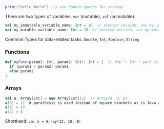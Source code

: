 ```scala
print("Hello World")  // use double-quotes for strings
```
There are two types of variables: `var` (mutable), `val` (immutable):
```scala
val my_immutable_variable_name: Int = 10  // shorter version: val my_immutable_variable_name = 10
var my_mutable_variable_name: Int = 20  // shorted version: var my_mutable_variable_name = 20
```

Common Types for data-related tasks: `Double`, `Int`, `Boolean`, `String`

### Functions
```scala
def myFunc(param1: Int, param2: Int): Int = {  // the ": Int " part is not necessary
  if (param1 > param2) param1
  else param2
}
```
### Arrays
```scala
val a: Array[Int] = new Array[Int](3)  // Array(0, 0, 0)
a(0) = 12  # parathesis is used instead of square brackets as is Java and Python
a(1) = 10
a(2) = 8
```
Shorthand: `val b = Array(12, 10, 8)`
